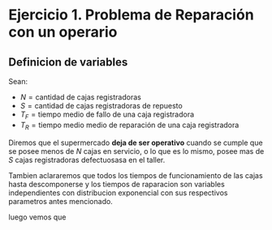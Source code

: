 # Ejercicio 1. Problema de Reparación con un operario

## Definicion de variables
Sean:

- $N=\text{cantidad de cajas registradoras}$
- $S=\text{cantidad de cajas registradoras de repuesto}$
- $T_{F}=\text{tiempo medio de fallo de una caja registradora}$
- $T_{R}=\text{tiempo medio medio de reparación de una caja registradora}$

Diremos que el supermercado **deja de ser operativo** cuando se cumple que se posee menos de $N$ cajas en servicio, o lo que es lo mismo, posee mas de $S$ cajas registradoras defectuosasa en el taller.

Tambien aclararemos que todos los tiempos de funcionamiento de las cajas hasta descomponerse y los tiempos de raparacion son variables independientes con distribucion exponencial con sus respectivos parametros antes mencionado.


luego vemos que 
